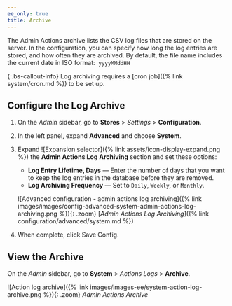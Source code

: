 ```yaml
---
ee_only: true
title: Archive
---
```


The Admin Actions archive lists the CSV log files that are stored on the server. In the configuration, you can specify how long the log entries are stored, and how often they are archived. By default, the file name includes the current date in ISO format:  `yyyyMMddHH`

{:.bs-callout-info}
Log archiving requires a [cron job]({% link system/cron.md %}) to be set up.

## Configure the Log Archive

1. On the _Admin_ sidebar, go to **Stores** > _Settings_ > **Configuration**.

1. In the left panel, expand **Advanced** and choose **System**.

1. Expand ![Expansion selector]({% link assets/icon-display-expand.png %}) the **Admin Actions Log Archiving** section and set these options:

    - **Log Entry Lifetime, Days** — Enter the number of days that you want to keep the log entries in the database before they are removed.
    - **Log Archiving Frequency** — Set to `Daily`, `Weekly`, or `Monthly`.

    ![Advanced configuration - admin actions log archiving]({% link images/images/config-advanced-system-admin-actions-log-archiving.png %}){: .zoom}
    [_Admin Actions Log Archiving_]({% link configuration/advanced/system.md %})

1. When complete, click <span class="btn">Save Config</span>.

## View the Archive

On the _Admin_ sidebar, go to **System** > _Actions Logs_ > **Archive**.

![Action log archive]({% link images/images-ee/system-action-log-archive.png %}){: .zoom}
_Admin Actions Archive_

